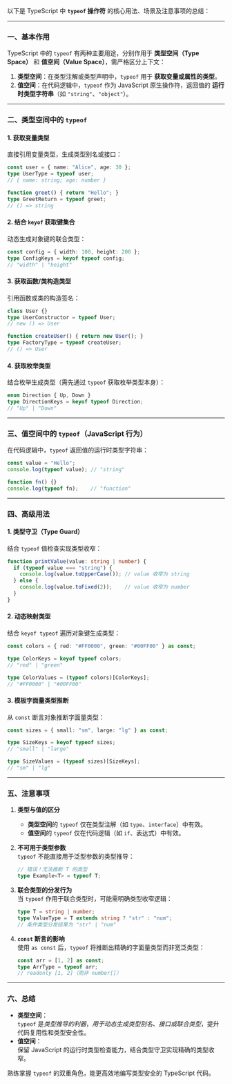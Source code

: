 以下是 TypeScript 中 **`typeof` 操作符** 的核心用法、场景及注意事项的总结：

---

### **一、基本作用**
TypeScript 中的 `typeof` 有两种主要用途，分别作用于 **类型空间（Type Space）** 和 **值空间（Value Space）**，需严格区分上下文：

1. **类型空间**：在类型注解或类型声明中，`typeof` 用于 **获取变量或属性的类型**。  
2. **值空间**：在代码逻辑中，`typeof` 作为 JavaScript 原生操作符，返回值的 **运行时类型字符串**（如 `"string"`、`"object"`）。

---

### **二、类型空间中的 `typeof`**
#### **1. 获取变量类型**
直接引用变量类型，生成类型别名或接口：  
```typescript
const user = { name: "Alice", age: 30 };
type UserType = typeof user; 
// { name: string; age: number }

function greet() { return "Hello"; }
type GreetReturn = typeof greet; 
// () => string
```

#### **2. 结合 `keyof` 获取键集合**
动态生成对象键的联合类型：  
```typescript
const config = { width: 100, height: 200 };
type ConfigKeys = keyof typeof config; 
// "width" | "height"
```

#### **3. 获取函数/类构造类型**
引用函数或类的构造签名：  
```typescript
class User {}
type UserConstructor = typeof User; 
// new () => User

function createUser() { return new User(); }
type FactoryType = typeof createUser; 
// () => User
```

#### **4. 获取枚举类型**
结合枚举生成类型（需先通过 `typeof` 获取枚举类型本身）：  
```typescript
enum Direction { Up, Down }
type DirectionKeys = keyof typeof Direction; 
// "Up" | "Down"
```

---

### **三、值空间中的 `typeof`（JavaScript 行为）**
在代码逻辑中，`typeof` 返回值的运行时类型字符串：  
```typescript
const value = "Hello";
console.log(typeof value); // "string"

function fn() {}
console.log(typeof fn);    // "function"
```

---

### **四、高级用法**
#### **1. 类型守卫（Type Guard）**
结合 `typeof` 值检查实现类型收窄：  
```typescript
function printValue(value: string | number) {
  if (typeof value === "string") {
    console.log(value.toUpperCase()); // value 收窄为 string
  } else {
    console.log(value.toFixed(2));    // value 收窄为 number
  }
}
```

#### **2. 动态映射类型**
结合 `keyof typeof` 遍历对象键生成类型：  
```typescript
const colors = { red: "#FF0000", green: "#00FF00" } as const;

type ColorKeys = keyof typeof colors; 
// "red" | "green"

type ColorValues = (typeof colors)[ColorKeys]; 
// "#FF0000" | "#00FF00"
```

#### **3. 模板字面量类型推断**
从 `const` 断言对象推断字面量类型：  
```typescript
const sizes = { small: "sm", large: "lg" } as const;

type SizeKeys = keyof typeof sizes; 
// "small" | "large"

type SizeValues = (typeof sizes)[SizeKeys]; 
// "sm" | "lg"
```

---

### **五、注意事项**
1. **类型与值的区分**  
   - **类型空间**的 `typeof` 仅在类型注解（如 `type`、`interface`）中有效。  
   - **值空间**的 `typeof` 仅在代码逻辑（如 `if`、表达式）中有效。

2. **不可用于类型参数**  
   `typeof` 不能直接用于泛型参数的类型推导：  
   ```typescript
   // 错误！无法推断 T 的类型
   type Example<T> = typeof T;
   ```

3. **联合类型的分发行为**  
   当 `typeof` 作用于联合类型时，可能需明确类型收窄逻辑：  
   ```typescript
   type T = string | number;
   type ValueType = T extends string ? "str" : "num"; 
   // 条件类型分发结果为 "str" | "num"
   ```

4. **`const` 断言的影响**  
   使用 `as const` 后，`typeof` 将推断出精确的字面量类型而非宽泛类型：  
   ```typescript
   const arr = [1, 2] as const;
   type ArrType = typeof arr; 
   // readonly [1, 2]（而非 number[]）
   ```

---

### **六、总结**
- **类型空间**：  
  `typeof` 是*类型推导的利器*，*用于动态生成类型别名、接口或联合类型*，提升代码复用性和类型安全性。  
- **值空间**：  
  保留 JavaScript 的运行时类型检查能力，结合类型守卫实现精确的类型收窄。  

熟练掌握 `typeof` 的双重角色，能更高效地编写类型安全的 TypeScript 代码。